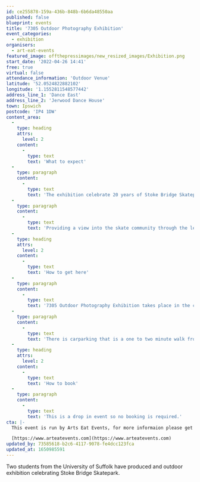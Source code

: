 ```yaml
---
id: ce255878-159a-436b-848b-6b6da48550aa
published: false
blueprint: events
title: '7305 Outdoor Photography Exhibition'
event_categories:
  - exhibition
organisers:
  - art-eat-events
featured_image: offthepressimages/new_resized_images/Exhibition.png
start_date: '2022-04-26 14:41'
free: true
virtual: false
attendance_information: 'Outdoor Venue'
latitude: '52.0524822882102'
longitude: '1.1552811548577442'
address_line_1: 'Dance East'
address_line_2: 'Jerwood Dance House'
town: Ipswich
postcode: 'IP4 1DW'
content_area:
  -
    type: heading
    attrs:
      level: 2
    content:
      -
        type: text
        text: 'What to expect'
  -
    type: paragraph
    content:
      -
        type: text
        text: 'The exhibition celebrate 20 years of Stoke Bridge Skatepark and the local skate community : 7305 exhibition is a positive reflection of youth and skate culture, connecting people and organisations across Ipswich through skating.'
  -
    type: paragraph
    content:
      -
        type: text
        text: 'Providing a view into the skate community through the lenses of a photographer and skater Dylan Winstone, growing awareness of the positive effects of skating to a wider audience.'
  -
    type: heading
    attrs:
      level: 2
    content:
      -
        type: text
        text: 'How to get here'
  -
    type: paragraph
    content:
      -
        type: text
        text: '7305 Outdoor Photography Exhibition takes place in the courtyard behind Dance East,IP4 1DW'
  -
    type: paragraph
    content:
      -
        type: text
        text: 'There is carparking that is a one to two minute walk from the venue.'
  -
    type: heading
    attrs:
      level: 2
    content:
      -
        type: text
        text: 'How to book'
  -
    type: paragraph
    content:
      -
        type: text
        text: 'This is a drop in event so no booking is required.'
cta: |-
  This event is run by Arts Eat Events, for more informaion please get in touch via:

  [https://www.arteatevents.com](https://www.arteatevents.com)
updated_by: 73585618-b2c6-4117-9078-fe4dcc123fca
updated_at: 1650985591
---
```

Two students from the University of Suffolk have produced and outdoor exhibition celebrating Stoke Bridge Skatepark.